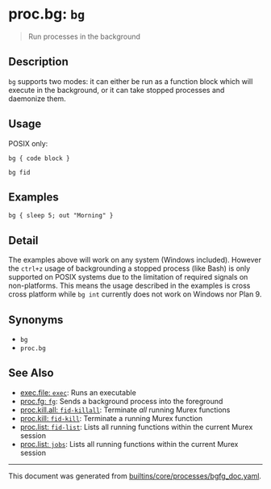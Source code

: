 # proc.bg: `bg`

> Run processes in the background

## Description

`bg` supports two modes: it can either be run as a function block which will
execute in the background, or it can take stopped processes and daemonize
them.

## Usage

POSIX only:

 ```
 bg { code block }

 bg fid
 ```

## Examples


```
bg { sleep 5; out "Morning" }
```

## Detail

The examples above will work on any system (Windows included). However the
`ctrl+z` usage of backgrounding a stopped process (like Bash) is only
supported on POSIX systems due to the limitation of required signals on
non-platforms. This means the usage described in the examples is cross
cross platform while `bg int` currently does not work on Windows nor Plan 9.

## Synonyms

* `bg`
* `proc.bg`


## See Also

* [exec.file: `exec`](../commands/exec.md):
  Runs an executable
* [proc.fg: `fg`](../commands/fg.md):
  Sends a background process into the foreground
* [proc.kill.all: `fid-killall`](../commands/fid-killall.md):
  Terminate _all_ running Murex functions
* [proc.kill: `fid-kill`](../commands/fid-kill.md):
  Terminate a running Murex function
* [proc.list: `fid-list`](../commands/fid-list.md):
  Lists all running functions within the current Murex session
* [proc.list: `jobs`](../commands/fid-list.md):
  Lists all running functions within the current Murex session

<hr/>

This document was generated from [builtins/core/processes/bgfg_doc.yaml](https://github.com/lmorg/murex/blob/master/builtins/core/processes/bgfg_doc.yaml).